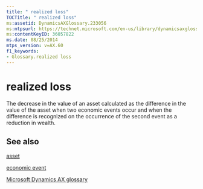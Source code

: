 ```yaml
---
title: " realized loss"
TOCTitle: " realized loss"
ms:assetid: DynamicsAXGlossary.233056
ms:mtpsurl: https://technet.microsoft.com/en-us/library/dynamicsaxglossary.233056(v=AX.60)
ms:contentKeyID: 36057822
ms.date: 08/25/2014
mtps_version: v=AX.60
f1_keywords:
- Glossary.realized loss
---
```


# realized loss

The decrease in the value of an asset calculated as the difference in the value of the asset when two economic events occur and when the difference is recognized on the occurrence of the second event as a reduction in wealth.

## See also

[asset](asset.md)

[economic event](economic-event.md)

[Microsoft Dynamics AX glossary](glossary/microsoft-dynamics-ax-glossary.md)

  


